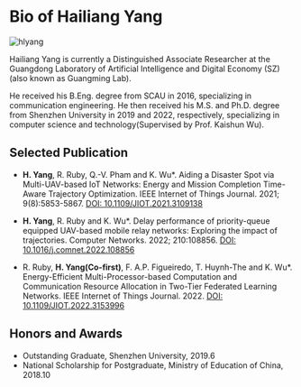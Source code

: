# Bio of Hailiang Yang

![hlyang](https://user-images.githubusercontent.com/17810720/180352355-2d080493-b09c-4f2e-8c57-764c9d4d0276.jpg)

Hailiang Yang is currently a Distinguished Associate Researcher at the Guangdong Laboratory of Artificial Intelligence and Digital Economy (SZ)(also known as Guangming Lab). 

He received his B.Eng. degree from SCAU in 2016, specializing in communication engineering. He then received his M.S. and Ph.D. degree from Shenzhen University in 2019 and 2022, respectively, specializing in computer science and technology(Supervised by Prof. Kaishun Wu).

## Selected Publication 
- **H. Yang**, R. Ruby, Q.-V. Pham and K. Wu*. Aiding a Disaster Spot via Multi-UAV-based IoT Networks: Energy and Mission Completion Time-Aware Trajectory Optimization. IEEE Internet of Things Journal. 2021; 9(8):5853-5867. [DOI: 10.1109/JIOT.2021.3109138](https://doi.org/10.1109/JIOT.2021.3109138)

- **H. Yang**, R. Ruby and K. Wu*. Delay performance of priority-queue equipped UAV-based mobile relay networks: Exploring the impact of trajectories. Computer Networks. 2022; 210:108856. [DOI: 10.1016/j.comnet.2022.108856](https://doi.org/10.1016/j.comnet.2022.108856)

- R. Ruby, **H. Yang(Co-first)**, F. A.P. Figueiredo, T. Huynh-The and K. Wu*. Energy-Efficient Multi-Processor-based Computation and Communication Resource Allocation in Two-Tier Federated Learning Networks. IEEE Internet of Things Journal. 2022. [DOI: 10.1109/JIOT.2022.3153996](https://doi.org/10.1109/JIOT.2022.3153996)

## Honors and Awards
- Outstanding Graduate, Shenzhen University, 2019.6
- National Scholarship for Postgraduate, Ministry of Education of China, 2018.10
